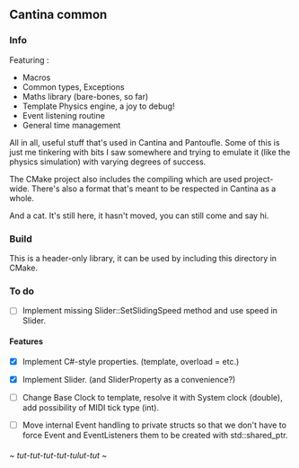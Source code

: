 ## Cantina common

### Info

Featuring :

* Macros
* Common types, Exceptions
* Maths library (bare-bones, so far)
* Template Physics engine, a joy to debug!
* Event listening routine
* General time management

All in all, useful stuff that's used in Cantina and Pantoufle. Some of this is just me tinkering with bits 
I saw somewhere and trying to emulate it (like the physics simulation) with varying degrees of success.

The CMake project also includes the compiling which are used project-wide.
There's also a format that's meant to be respected in Cantina as a whole.

And a cat. It's still here, it hasn't moved, you can still come and say hi.

### Build 

This is a header-only library, it can be used by including this directory in CMake.

### To do

- [ ] Implement missing Slider::SetSlidingSpeed method and use speed in Slider.

#### Features 

- [x] Implement C#-style properties. (template, overload = etc.)
- [x] Implement Slider. (and SliderProperty as a convenience?)
- [ ] Change Base Clock to template, resolve it with System clock (double),
add possibility of MIDI tick type (int).
- [ ] Move internal Event handling to private structs so that we don't have to force 
Event and EventListeners them to be created with std::shared_ptr.


###### ~ tut-tut-tut-tut-tulut-tut ~
